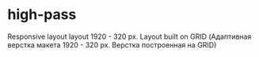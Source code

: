 # high-pass
 Responsive layout layout 1920 - 320 px. Layout built on GRID (Адаптивная верстка макета 1920 - 320 px. Верстка построенная на GRID)
